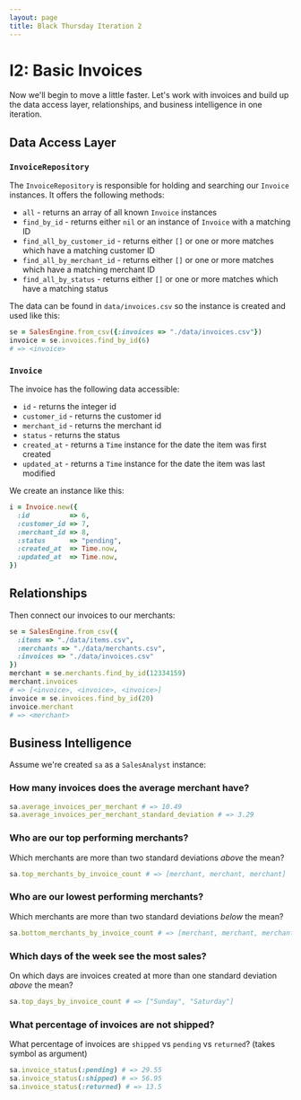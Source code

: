 ```yaml
---
layout: page
title: Black Thursday Iteration 2
---
```


I2: Basic Invoices
========

Now we'll begin to move a little faster. Let's work with invoices and build up the data access layer, relationships, and business intelligence in one iteration.

Data Access Layer
----------

### `InvoiceRepository`

The `InvoiceRepository` is responsible for holding and searching our `Invoice`
instances. It offers the following methods:

*   `all` - returns an array of all known `Invoice` instances
*   `find_by_id` - returns either `nil` or an instance of `Invoice` with a matching ID
*   `find_all_by_customer_id` - returns either `[]` or one or more matches which have a matching customer ID
*   `find_all_by_merchant_id` - returns either `[]` or one or more matches which have a matching merchant ID
*   `find_all_by_status` - returns either `[]` or one or more matches which have a matching status

The data can be found in `data/invoices.csv` so the instance is created and used like this:

```ruby
se = SalesEngine.from_csv({:invoices => "./data/invoices.csv"})
invoice = se.invoices.find_by_id(6)
# => <invoice>
```

### `Invoice`

The invoice has the following data accessible:

*   `id` - returns the integer id
*   `customer_id` - returns the customer id
*   `merchant_id` - returns the merchant id
*   `status` - returns the status
*   `created_at` - returns a `Time` instance for the date the item was first created
*   `updated_at` - returns a `Time` instance for the date the item was last modified

We create an instance like this:

```ruby
i = Invoice.new({
  :id          => 6,
  :customer_id => 7,
  :merchant_id => 8,
  :status      => "pending",
  :created_at  => Time.now,
  :updated_at  => Time.now,
})
```

Relationships
---------

Then connect our invoices to our merchants:

```ruby
se = SalesEngine.from_csv({
  :items => "./data/items.csv",
  :merchants => "./data/merchants.csv",
  :invoices => "./data/invoices.csv"
})
merchant = se.merchants.find_by_id(12334159)
merchant.invoices
# => [<invoice>, <invoice>, <invoice>]
invoice = se.invoices.find_by_id(20)
invoice.merchant
# => <merchant>
```

Business Intelligence
-------------

Assume we're created `sa` as a `SalesAnalyst` instance:

### How many invoices does the average merchant have?

```ruby
sa.average_invoices_per_merchant # => 10.49
sa.average_invoices_per_merchant_standard_deviation # => 3.29
```

### Who are our top performing merchants?

Which merchants are more than two standard deviations *above* the mean?

```ruby
sa.top_merchants_by_invoice_count # => [merchant, merchant, merchant]
```

### Who are our lowest performing merchants?

Which merchants are more than two standard deviations *below* the mean?

```ruby
sa.bottom_merchants_by_invoice_count # => [merchant, merchant, merchant]
```

### Which days of the week see the most sales?

On which days are invoices created at more than one standard deviation *above* the mean?

```ruby
sa.top_days_by_invoice_count # => ["Sunday", "Saturday"]
```

### What percentage of invoices are not shipped?

What percentage of invoices are `shipped` vs `pending` vs `returned`? (takes symbol as argument)

```ruby
sa.invoice_status(:pending) # => 29.55
sa.invoice_status(:shipped) # => 56.95
sa.invoice_status(:returned) # => 13.5
```
